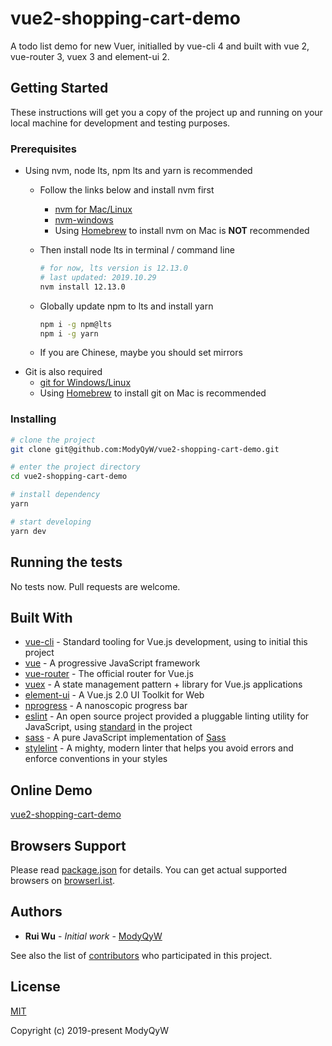 # vue2-shopping-cart-demo

A todo list demo for new Vuer, initialled by vue-cli 4 and built with vue 2, vue-router 3, vuex 3 and element-ui 2.

## Getting Started

These instructions will get you a copy of the project up and running on your local machine for development and testing purposes.

### Prerequisites

- Using nvm, node lts, npm lts and yarn is recommended
  - Follow the links below and install nvm first
    - [nvm for Mac/Linux](https://github.com/nvm-sh/nvm)
    - [nvm-windows](https://github.com/coreybutler/nvm-windows)
    - Using [Homebrew](https://brew.sh/) to install nvm on Mac is **NOT** recommended
  - Then install node lts in terminal / command line

    ```sh
    # for now, lts version is 12.13.0
    # last updated: 2019.10.29
    nvm install 12.13.0
    ```

  - Globally update npm to lts and install yarn

    ```sh
    npm i -g npm@lts
    npm i -g yarn
    ```

  - If you are Chinese, maybe you should set mirrors
- Git is also required
  - [git for Windows/Linux](https://git-scm.com/downloads)
  - Using [Homebrew](https://brew.sh/) to install git on Mac is recommended

### Installing

```sh
# clone the project
git clone git@github.com:ModyQyW/vue2-shopping-cart-demo.git

# enter the project directory
cd vue2-shopping-cart-demo

# install dependency
yarn

# start developing
yarn dev
```

## Running the tests

No tests now. Pull requests are welcome.

## Built With

- [vue-cli](https://cli.vuejs.org/) - Standard tooling for Vue.js development, using to initial this project
- [vue](https://vuejs.org) - A progressive JavaScript framework
- [vue-router](https://router.vuejs.org/) - The official router for Vue.js
- [vuex](https://vuex.vuejs.org/) - A state management pattern + library for Vue.js applications
- [element-ui](https://element.eleme.io/) - A Vue.js 2.0 UI Toolkit for Web
- [nprogress](http://ricostacruz.com/nprogress/) - A nanoscopic progress bar
- [eslint](https://eslint.org) - An open source project provided a pluggable linting utility for JavaScript, using [standard](https://standardjs.com/) in the project
- [sass](https://github.com/sass/dart-sass) - A pure JavaScript implementation of [Sass](https://sass-lang.com/)
- [stylelint](https://stylelint.io/) - A mighty, modern linter that helps you avoid errors and enforce conventions in your styles

## Online Demo

[vue2-shopping-cart-demo](http://modyqyw.top/vue2-shopping-cart-demo/dist/#/)

## Browsers Support

Please read [package.json](./package.json) for details. You can get actual supported browsers on [browserl.ist](https://browserl.ist).

## Authors

- **Rui Wu** - *Initial work* - [ModyQyW](https://github.com/ModyQyW)

See also the list of [contributors](https://github.com/ModyQyW/vue2-shopping-cart-demo/contributors) who participated in this project.

## License

[MIT](./LICENSE)

Copyright (c) 2019-present ModyQyW
